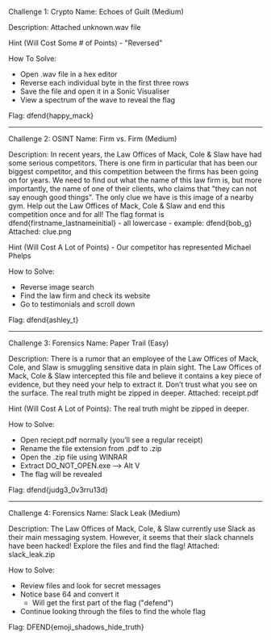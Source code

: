 Challenge 1: Crypto 
Name: Echoes of Guilt (Medium)

Description: Attached unknown.wav file

Hint (Will Cost Some # of Points) - "Reversed"

How To Solve:
   - Open .wav file in a hex editor
   - Reverse each individual byte in the first three rows
   - Save the file and open it in a Sonic Visualiser
   - View a spectrum of the wave to reveal the flag

Flag: dfend{happy_mack}
_______________________________________________________________________________________________________________________________
Challenge 2: OSINT
Name: Firm vs. Firm (Medium)

Description: In recent years, the Law Offices of Mack, Cole & Slaw have had some serious competitors.
There is one firm in particular that has been our biggest competitor, and this competition between the firms has been going on for years. 
We need to find out what the name of this law firm is, but more importantly, the name of one of their clients, who claims that "they can not say enough good things". 
The only clue we have is this image of a nearby gym. Help out the Law Offices of Mack, Cole & Slaw and end this competition once and for all! The flag format is dfend{firstname_lastnameinitial} - all lowercase - example: dfend{bob_g} Attached: clue.png

Hint (Will Cost A Lot of Points) - Our competitor has represented Michael Phelps

How to Solve:
   - Reverse image search
   - Find the law firm and check its website
   - Go to testimonials and scroll down
     
Flag: dfend{ashley_t}
_______________________________________________________________________________________________________________________________

Challenge 3: Forensics
Name: Paper Trail (Easy)

Description:
There is a rumor that an employee of the Law Offices of Mack, Cole, and Slaw is smuggling sensitive data in plain sight. The Law Offices of Mack, Cole & Slaw intercepted this file and believe it contains a key piece of evidence, but they need your help to extract it. Don’t trust what you see on the surface. The real truth might be zipped in deeper. Attached: receipt.pdf

Hint (Will Cost A Lot of Points): The real truth might be zipped in deeper.

How to Solve:
   - Open reciept.pdf normally (you’ll see a regular receipt)
   - Rename the file extension from .pdf to .zip
   - Open the .zip file using WINRAR
   - Extract DO_NOT_OPEN.exe --> Alt V
   - The flag will be revealed

Flag: dfend{judg3_0v3rru13d}
_______________________________________________________________________________________________________________________________

Challenge 4: Forensics
Name: Slack Leak (Medium)

Description:
The Law Offices of Mack, Cole, & Slaw currently use Slack as their main messaging system. However, it seems that their slack channels have been hacked! Explore the files and find the flag! Attached: slack_leak.zip

How to Solve: 
   - Review files and look for secret messages
   - Notice base 64 and convert it
      - Will get the first part of the flag ("defend")
   - Continue looking through the files to find the whole flag

Flag: DFEND{emoji_shadows_hide_truth}
